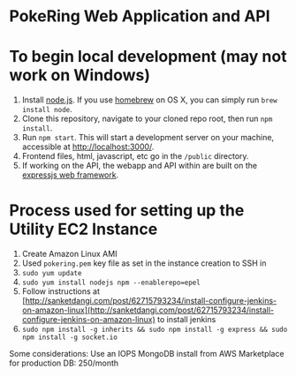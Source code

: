 PokeRing Web Application and API
================================

# To begin local development (may not work on Windows)
1. Install [node.js](http://nodejs.org/).  If you use [homebrew](http://brew.sh/) on OS X, you can simply run `brew install node`.
2. Clone this repository, navigate to your cloned repo root, then run `npm install`.
3. Run `npm start`.  This will start a development server on your machine, accessible at [http://localhost:3000/](http://localhost:3000/).
4. Frontend files, html, javascript, etc go in the `/public` directory.
5. If working on the API, the webapp and API within are built on the [expressjs web framework](http://expressjs.com/).

# Process used for setting up the Utility EC2 Instance
1. Create Amazon Linux AMI
2. Used `pokering.pem` key file as set in the instance creation to SSH in
3. `sudo yum update`
4. `sudo yum install nodejs npm --enablerepo=epel`
5. Follow instructions at [http://sanketdangi.com/post/62715793234/install-configure-jenkins-on-amazon-linux](http://sanketdangi.com/post/62715793234/install-configure-jenkins-on-amazon-linux) to install jenkins
6. `sudo npm install -g inherits && sudo npm install -g express && sudo npm install -g socket.io`

Some considerations:
Use an IOPS MongoDB install from AWS Marketplace for production DB: 250/month
